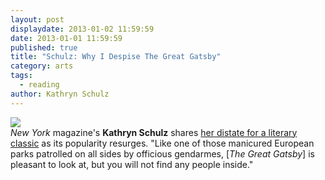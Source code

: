 ```yaml
---
layout: post
displaydate: 2013-01-02 11:59:59
date: 2013-01-01 11:59:59
published: true
title: "Schulz: Why I Despise The Great Gatsby"
category: arts
tags: 
  - reading
author: Kathryn Schulz
---
```


![](http://upload.wikimedia.org/wikipedia/en/b/b0/Gatsby_1925_jacket.gif)<br>
_New York_ magazine's **Kathryn Schulz** shares <a href="http://www.vulture.com/2013/05/schulz-on-the-great-gatsby.html">her distate for a literary classic</a> as its popularity resurges. "Like one of those manicured European parks patrolled on all sides by officious gendarmes, [_The Great Gatsby_] is pleasant to look at, but you will not find any people inside."